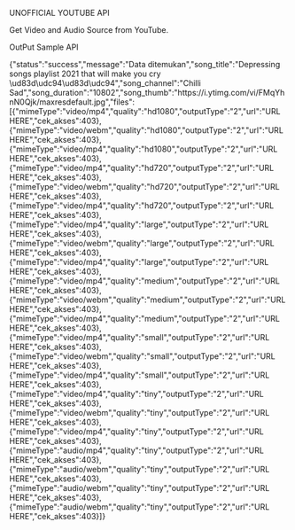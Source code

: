 UNOFFICIAL YOUTUBE API

Get Video and Audio Source from YouTube.








OutPut Sample API

{"status":"success","message":"Data ditemukan","song_title":"Depressing songs playlist 2021 that will make you cry \ud83d\udc94\ud83d\udc94","song_channel":"Chilli Sad","song_duration":"10802","song_thumb":"https:\/\/i.ytimg.com\/vi\/FMqYhnN0Qjk\/maxresdefault.jpg","files":[{"mimeType":"video\/mp4","quality":"hd1080","outputType":"2","url":"URL HERE","cek_akses":403},{"mimeType":"video\/webm","quality":"hd1080","outputType":"2","url":"URL HERE","cek_akses":403},{"mimeType":"video\/mp4","quality":"hd1080","outputType":"2","url":"URL HERE","cek_akses":403},{"mimeType":"video\/mp4","quality":"hd720","outputType":"2","url":"URL HERE","cek_akses":403},{"mimeType":"video\/webm","quality":"hd720","outputType":"2","url":"URL HERE","cek_akses":403},{"mimeType":"video\/mp4","quality":"hd720","outputType":"2","url":"URL HERE","cek_akses":403},{"mimeType":"video\/mp4","quality":"large","outputType":"2","url":"URL HERE","cek_akses":403},{"mimeType":"video\/webm","quality":"large","outputType":"2","url":"URL HERE","cek_akses":403},{"mimeType":"video\/mp4","quality":"large","outputType":"2","url":"URL HERE","cek_akses":403},{"mimeType":"video\/mp4","quality":"medium","outputType":"2","url":"URL HERE","cek_akses":403},{"mimeType":"video\/webm","quality":"medium","outputType":"2","url":"URL HERE","cek_akses":403},{"mimeType":"video\/mp4","quality":"medium","outputType":"2","url":"URL HERE","cek_akses":403},{"mimeType":"video\/mp4","quality":"small","outputType":"2","url":"URL HERE","cek_akses":403},{"mimeType":"video\/webm","quality":"small","outputType":"2","url":"URL HERE","cek_akses":403},{"mimeType":"video\/mp4","quality":"small","outputType":"2","url":"URL HERE","cek_akses":403},{"mimeType":"video\/mp4","quality":"tiny","outputType":"2","url":"URL HERE","cek_akses":403},{"mimeType":"video\/webm","quality":"tiny","outputType":"2","url":"URL HERE","cek_akses":403},{"mimeType":"video\/mp4","quality":"tiny","outputType":"2","url":"URL HERE","cek_akses":403},{"mimeType":"audio\/mp4","quality":"tiny","outputType":"2","url":"URL HERE","cek_akses":403},{"mimeType":"audio\/webm","quality":"tiny","outputType":"2","url":"URL HERE","cek_akses":403},{"mimeType":"audio\/webm","quality":"tiny","outputType":"2","url":"URL HERE","cek_akses":403},{"mimeType":"audio\/webm","quality":"tiny","outputType":"2","url":"URL HERE","cek_akses":403}]}
